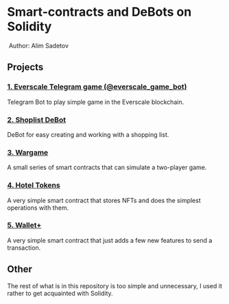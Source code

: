 # Smart-contracts and DeBots on Solidity
​
Author: Alim Sadetov
​

## Projects

### [1. Everscale Telegram game (@everscale_game_bot)](./telegram-game-lotery)
Telegram Bot to play simple game in the Everscale blockchain.

### [2. Shoplist DeBot](./shoplist)
DeBot for easy creating and working with a shopping list.

### [3. Wargame](./wargame-easy)
A small series of smart contracts that can simulate a two-player game.

### [4. Hotel Tokens](./hotel-tokens)
A very simple smart contract that stores NFTs and does the simplest operations with them.

### [5. Wallet+](./wallet)
A very simple smart contract that just adds a few new features to send a transaction.

## Other
The rest of what is in this repository is too simple and unnecessary, I used it rather to get acquainted with Solidity.

